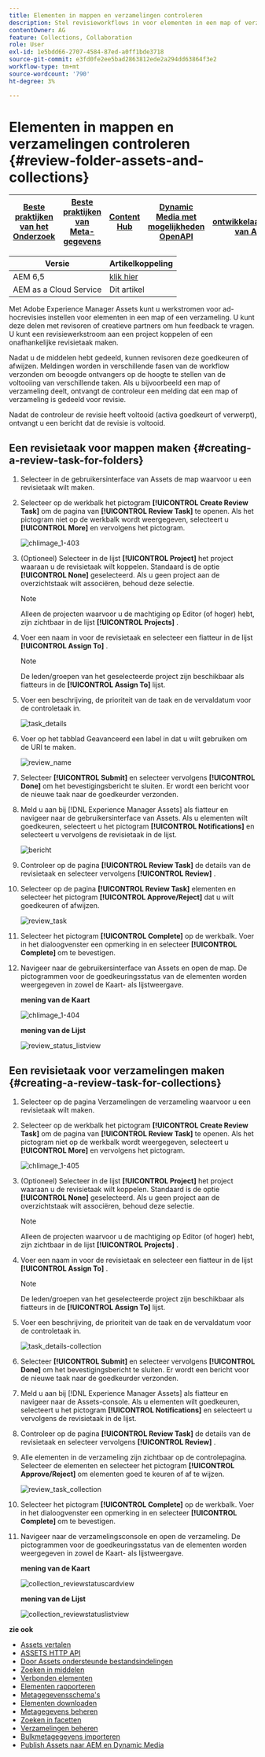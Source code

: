 ```yaml
---
title: Elementen in mappen en verzamelingen controleren
description: Stel revisieworkflows in voor elementen in een map of verzameling en deel deze met revisoren of creatieve partners om feedback te zoeken.
contentOwner: AG
feature: Collections, Collaboration
role: User
exl-id: 1e5bdd66-2707-4584-87ed-a0ff1bde3718
source-git-commit: e3fd0fe2ee5bad2863812ede2a294dd63864f3e2
workflow-type: tm+mt
source-wordcount: '790'
ht-degree: 3%

---
```


# Elementen in mappen en verzamelingen controleren {#review-folder-assets-and-collections}

| [ Beste praktijken van het Onderzoek ](/help/assets/search-best-practices.md) | [ Beste praktijken van Meta-gegevens ](/help/assets/metadata-best-practices.md) | [ Content Hub ](/help/assets/product-overview.md) | [ Dynamic Media met mogelijkheden OpenAPI ](/help/assets/dynamic-media-open-apis-overview.md) | [ de ontwikkelaarsdocumentatie van AEM Assets ](https://developer.adobe.com/experience-cloud/experience-manager-apis/) |
| ------------- | --------------------------- |---------|----|-----|

| Versie | Artikelkoppeling |
| -------- | ---------------------------- |
| AEM 6,5 | [ klik hier ](https://experienceleague.adobe.com/docs/experience-manager-65/assets/using/bulk-approval.html?lang=en) |
| AEM as a Cloud Service | Dit artikel |

Met Adobe Experience Manager Assets kunt u werkstromen voor ad-hocrevisies instellen voor elementen in een map of een verzameling. U kunt deze delen met revisoren of creatieve partners om hun feedback te vragen. U kunt een revisiewerkstroom aan een project koppelen of een onafhankelijke revisietaak maken.

Nadat u de middelen hebt gedeeld, kunnen revisoren deze goedkeuren of afwijzen. Meldingen worden in verschillende fasen van de workflow verzonden om beoogde ontvangers op de hoogte te stellen van de voltooiing van verschillende taken. Als u bijvoorbeeld een map of verzameling deelt, ontvangt de controleur een melding dat een map of verzameling is gedeeld voor revisie.

Nadat de controleur de revisie heeft voltooid (activa goedkeurt of verwerpt), ontvangt u een bericht dat de revisie is voltooid.

## Een revisietaak voor mappen maken {#creating-a-review-task-for-folders}

1. Selecteer in de gebruikersinterface van Assets de map waarvoor u een revisietaak wilt maken.
1. Selecteer op de werkbalk het pictogram **[!UICONTROL Create Review Task]** om de pagina van **[!UICONTROL Review Task]** te openen. Als het pictogram niet op de werkbalk wordt weergegeven, selecteert u **[!UICONTROL More]** en vervolgens het pictogram.

   ![ chlimage_1-403 ](assets/chlimage_1-403.png)

1. (Optioneel) Selecteer in de lijst **[!UICONTROL Project]** het project waaraan u de revisietaak wilt koppelen. Standaard is de optie **[!UICONTROL None]** geselecteerd. Als u geen project aan de overzichtstaak wilt associëren, behoud deze selectie.

   >[!NOTE]
   >
   >Alleen de projecten waarvoor u de machtiging op Editor (of hoger) hebt, zijn zichtbaar in de lijst **[!UICONTROL Projects]** .

1. Voer een naam in voor de revisietaak en selecteer een fiatteur in de lijst **[!UICONTROL Assign To]** .

   >[!NOTE]
   >
   >De leden/groepen van het geselecteerde project zijn beschikbaar als fiatteurs in de **[!UICONTROL Assign To]** lijst.

1. Voer een beschrijving, de prioriteit van de taak en de vervaldatum voor de controletaak in.

   ![ task_details ](assets/task_details.png)

1. Voer op het tabblad Geavanceerd een label in dat u wilt gebruiken om de URI te maken.

   ![ review_name ](assets/review_name.png)

1. Selecteer **[!UICONTROL Submit]** en selecteer vervolgens **[!UICONTROL Done]** om het bevestigingsbericht te sluiten. Er wordt een bericht voor de nieuwe taak naar de goedkeurder verzonden.
1. Meld u aan bij [!DNL Experience Manager Assets] als fiatteur en navigeer naar de gebruikersinterface van Assets. Als u elementen wilt goedkeuren, selecteert u het pictogram **[!UICONTROL Notifications]** en selecteert u vervolgens de revisietaak in de lijst.

   ![ bericht ](assets/notification.png)

1. Controleer op de pagina **[!UICONTROL Review Task]** de details van de revisietaak en selecteer vervolgens **[!UICONTROL Review]** .
1. Selecteer op de pagina **[!UICONTROL Review Task]** elementen en selecteer het pictogram **[!UICONTROL Approve/Reject]** dat u wilt goedkeuren of afwijzen.

   ![ review_task ](assets/review_task.png)

1. Selecteer het pictogram **[!UICONTROL Complete]** op de werkbalk. Voer in het dialoogvenster een opmerking in en selecteer **[!UICONTROL Complete]** om te bevestigen.
1. Navigeer naar de gebruikersinterface van Assets en open de map. De pictogrammen voor de goedkeuringsstatus van de elementen worden weergegeven in zowel de Kaart- als lijstweergave.

   **mening van de Kaart**

   ![ chlimage_1-404 ](assets/chlimage_1-404.png)

   **mening van de Lijst**

   ![ review_status_listview ](assets/review_status_listview.png)

## Een revisietaak voor verzamelingen maken {#creating-a-review-task-for-collections}

1. Selecteer op de pagina Verzamelingen de verzameling waarvoor u een revisietaak wilt maken.
1. Selecteer op de werkbalk het pictogram **[!UICONTROL Create Review Task]** om de pagina van **[!UICONTROL Review Task]** te openen. Als het pictogram niet op de werkbalk wordt weergegeven, selecteert u **[!UICONTROL More]** en vervolgens het pictogram.

   ![ chlimage_1-405 ](assets/chlimage_1-405.png)

1. (Optioneel) Selecteer in de lijst **[!UICONTROL Project]** het project waaraan u de revisietaak wilt koppelen. Standaard is de optie **[!UICONTROL None]** geselecteerd. Als u geen project aan de overzichtstaak wilt associëren, behoud deze selectie.

   >[!NOTE]
   >
   >Alleen de projecten waarvoor u de machtiging op Editor (of hoger) hebt, zijn zichtbaar in de lijst **[!UICONTROL Projects]** .

1. Voer een naam in voor de revisietaak en selecteer een fiatteur in de lijst **[!UICONTROL Assign To]** .

   >[!NOTE]
   >
   >De leden/groepen van het geselecteerde project zijn beschikbaar als fiatteurs in de **[!UICONTROL Assign To]** lijst.

1. Voer een beschrijving, de prioriteit van de taak en de vervaldatum voor de controletaak in.

   ![ task_details-collection ](assets/task_details-collection.png)

1. Selecteer **[!UICONTROL Submit]** en selecteer vervolgens **[!UICONTROL Done]** om het bevestigingsbericht te sluiten. Er wordt een bericht voor de nieuwe taak naar de goedkeurder verzonden.
1. Meld u aan bij [!DNL Experience Manager Assets] als fiatteur en navigeer naar de Assets-console. Als u elementen wilt goedkeuren, selecteert u het pictogram **[!UICONTROL Notifications]** en selecteert u vervolgens de revisietaak in de lijst.
1. Controleer op de pagina **[!UICONTROL Review Task]** de details van de revisietaak en selecteer vervolgens **[!UICONTROL Review]** .
1. Alle elementen in de verzameling zijn zichtbaar op de controlepagina. Selecteer de elementen en selecteer het pictogram **[!UICONTROL Approve/Reject]** om elementen goed te keuren of af te wijzen.

   ![ review_task_collection ](assets/review_task_collection.png)

1. Selecteer het pictogram **[!UICONTROL Complete]** op de werkbalk. Voer in het dialoogvenster een opmerking in en selecteer **[!UICONTROL Complete]** om te bevestigen.
1. Navigeer naar de verzamelingsconsole en open de verzameling. De pictogrammen voor de goedkeuringsstatus van de elementen worden weergegeven in zowel de Kaart- als lijstweergave.

   **mening van de Kaart**

   ![ collection_reviewstatuscardview ](assets/collection_reviewstatuscardview.png)

   **mening van de Lijst**

   ![ collection_reviewstatuslistview ](assets/collection_reviewstatuslistview.png)

**zie ook**

* [Assets vertalen](translate-assets.md)
* [ASSETS HTTP API](mac-api-assets.md)
* [Door Assets ondersteunde bestandsindelingen](file-format-support.md)
* [Zoeken in middelen](search-assets.md)
* [Verbonden elementen](use-assets-across-connected-assets-instances.md)
* [Elementen rapporteren](asset-reports.md)
* [Metagegevensschema&#39;s](metadata-schemas.md)
* [Elementen downloaden](download-assets-from-aem.md)
* [Metagegevens beheren](manage-metadata.md)
* [Zoeken in facetten](search-facets.md)
* [Verzamelingen beheren](manage-collections.md)
* [Bulkmetagegevens importeren](metadata-import-export.md)
* [Publish Assets naar AEM en Dynamic Media](/help/assets/publish-assets-to-aem-and-dm.md)
